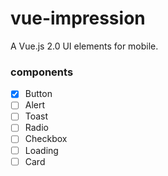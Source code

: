 # vue-impression
A Vue.js 2.0 UI elements for mobile.

### components

 - [x] Button
 - [ ] Alert
 - [ ] Toast
 - [ ] Radio
 - [ ] Checkbox
 - [ ] Loading
 - [ ] Card
